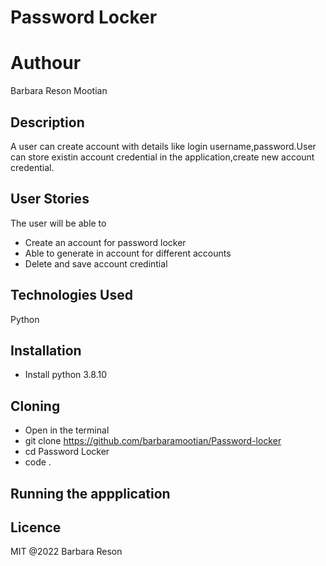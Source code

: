 # Password Locker
# Authour
Barbara Reson Mootian
## Description
A user can create account with details like login username,password.User can store existin account credential in the application,create new account credential.
## User Stories
The user will be able to 
* Create an account for password locker
* Able to  generate in account for different accounts
*  Delete and save account credintial
## Technologies Used
Python

## Installation
* Install python 3.8.10

## Cloning
 * Open in the terminal 
 * git clone https://github.com/barbaramootian/Password-locker 
 * cd Password Locker
 * code .

## Running the appplication


## Licence
MIT @2022  Barbara Reson